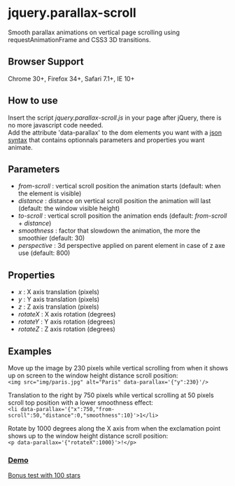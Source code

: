 # jquery.parallax-scroll
Smooth parallax animations on vertical page scrolling using requestAnimationFrame and CSS3 3D transitions.

<h2>Browser Support</h2>
Chrome 30+, Firefox 34+, Safari 7.1+, IE 10+

<h2>How to use</h2>
Insert the script <em>jquery.parallax-scroll.js</em> in your page after jQuery, there is no more javascript code needed.<br/>
Add the attribute 'data-parallax' to the dom elements you want with a <a href="http://en.wikipedia.org/wiki/JSON#Data_types.2C_syntax_and_example" target="_blank">json syntax</a> that contains optionnals parameters and properties you want animate.

<h2>Parameters</h2>
<ul>
	<li><em>from-scroll</em> : vertical scroll position the animation starts (default: when the element is visible)</li>
	<li><em>distance</em> : distance on vertical scroll position the animation will last (default: the window visible height)</li>
	<li><em>to-scroll</em> : vertical scroll position the animation ends (default: <em>from-scroll</em> + <em>distance</em>)</li>
	<li><em>smoothness</em> : factor that slowdown the animation, the more the smoothier (default: 30)</li>
	<li><em>perspective</em> : 3d perspective applied on parent element in case of z axe use (default: 800)</li>
</ul>

<h2>Properties</h2>
<ul>
	<li><em>x</em> : X axis translation (pixels)</li>
	<li><em>y</em> : Y axis translation (pixels)</li>
	<li><em>z</em> : Z axis translation (pixels)</li>
	<li><em>rotateX</em> : X axis rotation (degrees)</li>
	<li><em>rotateY</em> : Y axis rotation (degrees)</li>
	<li><em>rotateZ</em> : Z axis rotation (degrees)</li>
</ul>

<h2>Examples</h2>
<p>
	Move up the image by 230 pixels while vertical scrolling from when it shows up on screen to the window height distance scroll position:<br/>
	<code>&lt;img src="img/paris.jpg" alt="Paris" data-parallax='{"y":230}'/&gt;</code>
</p>
<p>
	Translation to the right by 750 pixels while vertical scrolling at 50 pixels scroll top position with a lower smoothness effect:<br/>
	<code>&lt;li data-parallax='{"x":750,"from-scroll":50,"distance":0,"smoothness":10}'&gt;1&lt;/li&gt;</code>
</p>
<p>
	Rotate by 1000 degrees along the X axis from when the exclamation point shows up to the window height distance scroll position:<br/>
	<code>&lt;p data-parallax='{"rotateX":1000}'&gt;!&lt;/p&gt;</code>
</p>

<h3><a href="http://free.matthieu.com/jquery.parallax-scroll/demo.html" target="_blank">Demo</a></h3>
<p><a href="http://free.matthieu.com/jquery.parallax-scroll/stars.html" target="_blank">Bonus test with 100 stars</a></p>